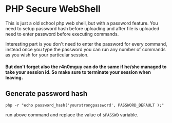 # PHP Secure WebShell
This is just a old school php web shell, but with a password feature. You need to setup password hash before uploading and after file is uploaded need to enter password before executing commands. 

Interesting part is you don't need to enter the password for every command, instead once you type the password you can run any number of commands as you wish for your particular session. 

#### But don't forget also the r4n0mguy can do the same if he/she managed to take your session id. So make sure to terminate your session when leaving.  


## Generate password hash

`php -r "echo password_hash('yourstrongpassword', PASSWORD_DEFAULT );"`

run above command and replace the value of `$PASSWD` variable. 